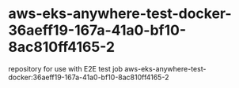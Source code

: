 # aws-eks-anywhere-test-docker-36aeff19-167a-41a0-bf10-8ac810ff4165-2
repository for use with E2E test job aws-eks-anywhere-test-docker:36aeff19-167a-41a0-bf10-8ac810ff4165-2
